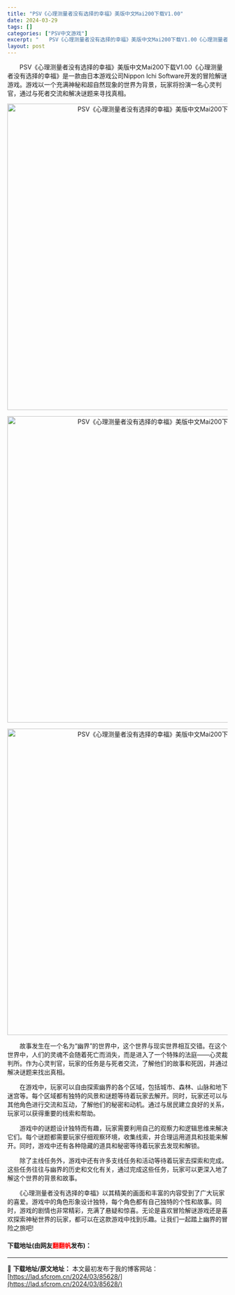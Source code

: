 ```yaml
---
title: "PSV《心理测量者没有选择的幸福》美版中文Mai200下载V1.00"
date: 2024-03-29
tags: []
categories: ["PSV中文游戏"]
excerpt: "　　PSV《心理测量者没有选择的幸福》美版中文Mai200下载V1.00《心理测量者没有选择的幸福》是一款由日本游戏公司Nippon Ichi Software开发的冒险解谜游戏。游戏以一个充满神秘和超自然现象的世界为背景，玩家将扮演一名心灵判官，通过与死者交流和解决谜题来寻找真相。 　　故事发生在&hellip;"
layout: post
---
```


 <p>　　PSV《心理测量者没有选择的幸福》美版中文Mai200下载V1.00《心理测量者没有选择的幸福》是一款由日本游戏公司Nippon Ichi Software开发的冒险解谜游戏。游戏以一个充满神秘和超自然现象的世界为背景，玩家将扮演一名心灵判官，通过与死者交流和解决谜题来寻找真相。</p> <p align="center"><img align="" border="0" src="https://lad.sfcrom.cn/wp-content/uploads/2024/03/20240329_660674a8380c7.webp" width="700" alt="PSV《心理测量者没有选择的幸福》美版中文Mai200下载V1.00" /></p> <p align="center"><img align="" border="0" src="https://lad.sfcrom.cn/wp-content/uploads/2024/03/20240329_660674a89c8fe.webp" width="700" alt="PSV《心理测量者没有选择的幸福》美版中文Mai200下载V1.00" /></p> <p align="center"><img align="" border="0" src="https://lad.sfcrom.cn/wp-content/uploads/2024/03/20240329_660674a911c76.webp" width="700" alt="PSV《心理测量者没有选择的幸福》美版中文Mai200下载V1.00" /></p> <p>　　故事发生在一个名为&ldquo;幽界&rdquo;的世界中，这个世界与现实世界相互交错。在这个世界中，人们的灵魂不会随着死亡而消失，而是进入了一个特殊的法庭&mdash;&mdash;心灵裁判所。作为心灵判官，玩家的任务是与死者交流，了解他们的故事和死因，并通过解决谜题来找出真相。</p> <p>　　在游戏中，玩家可以自由探索幽界的各个区域，包括城市、森林、山脉和地下迷宫等。每个区域都有独特的风景和谜题等待着玩家去解开。同时，玩家还可以与其他角色进行交流和互动，了解他们的秘密和动机。通过与居民建立良好的关系，玩家可以获得重要的线索和帮助。</p> <p>　　游戏中的谜题设计独特而有趣，玩家需要利用自己的观察力和逻辑思维来解决它们。每个谜题都需要玩家仔细观察环境，收集线索，并合理运用道具和技能来解开。同时，游戏中还有各种隐藏的道具和秘密等待着玩家去发现和解锁。</p> <p>　　除了主线任务外，游戏中还有许多支线任务和活动等待着玩家去探索和完成。这些任务往往与幽界的历史和文化有关，通过完成这些任务，玩家可以更深入地了解这个世界的背景和故事。</p> <p>　　《心理测量者没有选择的幸福》以其精美的画面和丰富的内容受到了广大玩家的喜爱。游戏中的角色形象设计独特，每个角色都有自己独特的个性和故事。同时，游戏的剧情也非常精彩，充满了悬疑和惊喜。无论是喜欢冒险解谜游戏还是喜欢探索神秘世界的玩家，都可以在这款游戏中找到乐趣。让我们一起踏上幽界的冒险之旅吧!</p> <p><h4>下载地址(由网友<font color="red">翻翻帆</font>发布)：</h4></p> 

---
📖 **下载地址/原文地址：** 本文最初发布于我的博客网站：[https://lad.sfcrom.cn/2024/03/85628/](https://lad.sfcrom.cn/2024/03/85628/)
